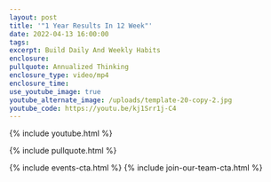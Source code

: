 ```yaml
---
layout: post
title: '"1 Year Results In 12 Week"'
date: 2022-04-13 16:00:00
tags:
excerpt: Build Daily And Weekly Habits
enclosure:
pullquote: Annualized Thinking
enclosure_type: video/mp4
enclosure_time:
use_youtube_image: true
youtube_alternate_image: /uploads/template-20-copy-2.jpg
youtube_code: https://youtu.be/kj1Srr1j-C4
---
```

{% include youtube.html %}

{% include pullquote.html %}

{% include events-cta.html %} {% include join-our-team-cta.html %}

